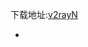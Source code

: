 下载地址:[v2rayN]([https://github.com/boji6681/v2rayN/releases/download/6.33/zz_v2rayN-With-Core-SelfContained.7z)

-
